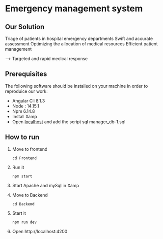 # Emergency management system

## Our Solution
Triage of patients in hospital emergency departments
Swift and accurate assessment
Optimizing the allocation of medical resources
Efficient patient management

--> Targeted and rapid medical response

## Prerequisites
The following software should be installed on your machine in order to reproduice our work:

- Angular Cli 8.1.3
- Node : 14.15.1
- Npm 6.14.8
- Install Xamp
- Open [localhost](http://localhost/phpmyadmin) and add the script sql manager_db-1.sql  

## How to run
1. Move to frontend

    `cd Frontend`

2. Run it

    `npm start  `

3. Start Apache and mySql in Xamp 


4. Move to Backend
   
   `cd Backend`
   
6. Start it

   `npm run dev `

5. Open http://localhost:4200
